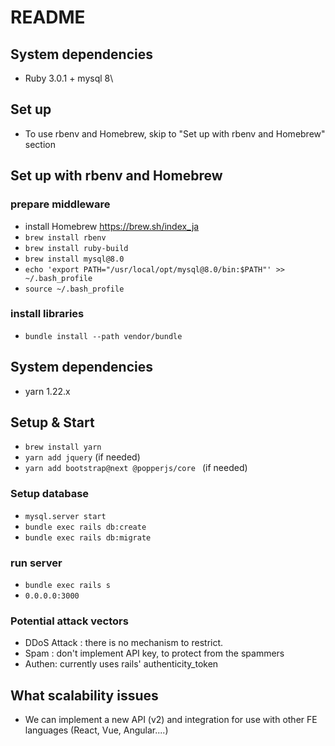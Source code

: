 # README

## System dependencies
 * Ruby 3.0.1 + mysql 8\

## Set up
 * To use rbenv and Homebrew, skip to "Set up with rbenv and Homebrew" section

## Set up with rbenv and Homebrew
### prepare middleware
 * install Homebrew https://brew.sh/index_ja
 * `brew install rbenv`
 * `brew install ruby-build`
 * `brew install mysql@8.0`
 * `echo 'export PATH="/usr/local/opt/mysql@8.0/bin:$PATH"' >> ~/.bash_profile`
 * `source ~/.bash_profile`

### install libraries
 * `bundle install --path vendor/bundle`

## System dependencies
 * yarn 1.22.x

## Setup & Start
 * `brew install yarn`
 * `yarn add jquery` (if needed)
 * `yarn add bootstrap@next @popperjs/core ` (if needed)
### Setup database
 * `mysql.server start`
 * `bundle exec rails db:create`
 * `bundle exec rails db:migrate`

### run server
 * `bundle exec rails s`
 * `0.0.0.0:3000`


### Potential attack vectors
 * DDoS Attack : there is no mechanism to restrict.
 * Spam : don't implement API key, to protect from the spammers
 * Authen: currently uses rails' authenticity_token
 
## What scalability issues
 * We can implement a new API (v2) and integration for use with other FE languages (React, Vue, Angular....)
